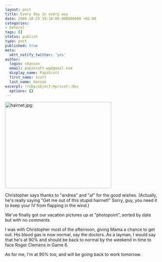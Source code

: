 ```yaml
---
layout: post
title: Every day in every way
date: 2000-10-25 19:10:09.000000000 +02:00
categories:
- General
tags: []
status: publish
type: post
published: true
meta:
  aktt_notify_twitter: 'yes'
author:
  login: shanson
  email: papascott-wp@gmail.com
  display_name: PapaScott
  first_name: Scott
  last_name: Hanson
excerpt: !ruby/object:Hpricot::Doc
  options: {}
---
```

<p><img src="https://www.papascott.de/wordpress/wp-content/uploads/2000/10/hairnet.jpg" height="284" width="350" border="0" alt="hairnet.jpg: " /></p>
<p>Christopher says thanks to "andrea" and "al" for the good wishes. (Actually, he's really saying "Get me out of this stupid hairnet!" Sorry, guy, you need it to keep your IV from flapping in the wind.)</p>
<p>We've finally got our vacation pictures up at "photopoint", sorted by date but with no comments.</p>
<p>I was with Christopher most of the afternoon, giving Mama a chance to get out. His blood gas is now normal, say the doctors. As a layman, I would say that he's at 90% and should be back to normal by the weekend in time to face Roger Clemens in Game 6. </p>
<p>As for me, I'm at 90% too, and will be going back to work tomorrow.</p>
